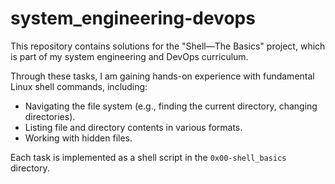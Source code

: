 # system_engineering-devops

This repository contains solutions for the "Shell—The Basics" project, which is part of my system engineering and DevOps curriculum.

Through these tasks, I am gaining hands-on experience with fundamental Linux shell commands, including:
* Navigating the file system (e.g., finding the current directory, changing directories).
* Listing file and directory contents in various formats.
* Working with hidden files.

Each task is implemented as a shell script in the `0x00-shell_basics` directory.
